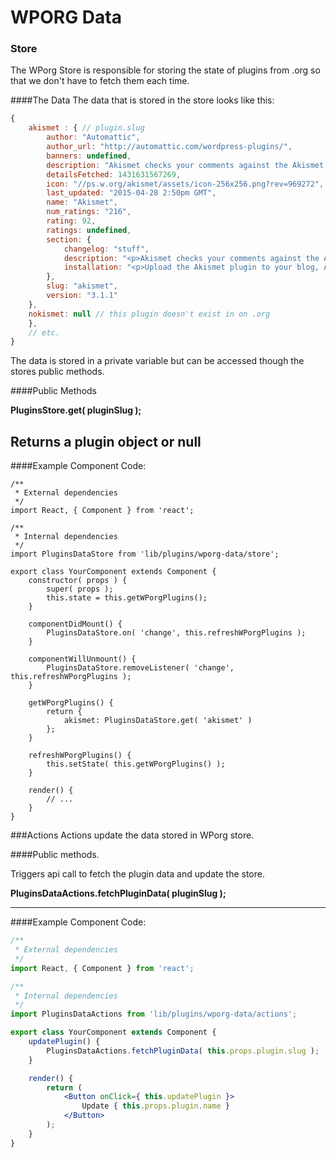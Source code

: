 WPORG Data
=======


### Store
The WPorg Store is responsible for storing the state of plugins from .org so that we don't have to fetch them each time.

####The Data
The data that is stored in the store looks like this:

```js
{
	akismet : { // plugin.slug
		author: "Automattic",
		author_url: "http://automattic.com/wordpress-plugins/",
		banners: undefined,
		description: "Akismet checks your comments against the Akismet Web service to see if they look like spam or not.",
		detailsFetched: 1431631567269,
		icon: "//ps.w.org/akismet/assets/icon-256x256.png?rev=969272",
		last_updated: "2015-04-28 2:50pm GMT",
		name: "Akismet",
		num_ratings: "216",
		rating: 92,
		ratings: undefined,
		section: {
			changelog: "stuff",
			description: "<p>Akismet checks your comments against the Akismet Web service to see if they look like spam or not and lets you review the spam it catches under your blog's \"Comments\" admin screen.</p>↵↵<p>Major features in Akismet include:</p>↵↵<ul>↵<li>Automatically checks all comments and filters out the ones that look like spam.</li>↵<li>Each comment has a status history, so you can easily see which comments were caught or cleared by Akismet and which were spammed or unspammed by a moderator.</li>↵<li>URLs are shown in the comment body to reveal hidden or misleading links.</li>↵<li>Moderators can see the number of approved comments for each user.</li>↵<li>A discard feature that outright blocks the worst spam, saving you disk space and speeding up your site.</li>↵</ul>↵↵<p>PS: You'll need an <a href=\"http://akismet.com/get/\">Akismet.com API key</a> to use it.  Keys are free for personal blogs; paid subscriptions are available for businesses and commercial sites.</p>",
			installation: "<p>Upload the Akismet plugin to your blog, Activate it, then enter your <a href=\"http://akismet.com/get/\">Akismet.com API key</a>.</p>↵↵<p>1, 2, 3: You're done!</p>"
		},
		slug: "akismet",
		version: "3.1.1"
	},
	nokismet: null // this plugin doesn't exist in on .org
	},
	// etc.
}
```

The data is stored in a private variable but can be accessed though the stores public methods.

####Public Methods

**PluginsStore.get( pluginSlug );**

Returns a plugin object or null
---

####Example Component Code:

```es6
/**
 * External dependencies
 */
import React, { Component } from 'react';

/**
 * Internal dependencies
 */
import PluginsDataStore from 'lib/plugins/wporg-data/store';

export class YourComponent extends Component {
	constructor( props ) {
		super( props );
		this.state = this.getWPorgPlugins();
	}

	componentDidMount() {
		PluginsDataStore.on( 'change', this.refreshWPorgPlugins );
	}

	componentWillUnmount() {
		PluginsDataStore.removeListener( 'change', this.refreshWPorgPlugins );
	}

	getWPorgPlugins() {
		return {
			akismet: PluginsDataStore.get( 'akismet' )
		};
	}

	refreshWPorgPlugins() {
		this.setState( this.getWPorgPlugins() );
	}

	render() {
		// ...
	}
}

```

###Actions
Actions update the data stored in WPorg store.

####Public methods.

Triggers api call to fetch the plugin data and update the store.

**PluginsDataActions.fetchPluginData( pluginSlug );**

---

####Example Component Code:

```jsx
/**
 * External dependencies
 */
import React, { Component } from 'react';

/**
 * Internal dependencies
 */
import PluginsDataActions from 'lib/plugins/wporg-data/actions';

export class YourComponent extends Component {
	updatePlugin() {
		PluginsDataActions.fetchPluginData( this.props.plugin.slug );
	}

	render() {
		return (
			<Button onClick={ this.updatePlugin }>
				Update { this.props.plugin.name }
			</Button>
		);
	}
}

```
